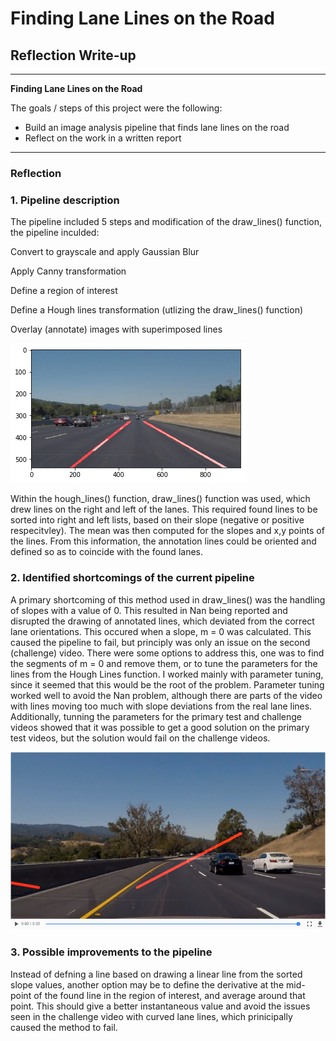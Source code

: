 # **Finding Lane Lines on the Road** 

## Reflection Write-up

---

**Finding Lane Lines on the Road**

The goals / steps of this project were the following:
* Build an image analysis pipeline that finds lane lines on the road
* Reflect on the work in a written report


[//]: # (Image References)

[image001]: ./images_output/image001.png "image001"
[fail001]: ./images_output/challenge_curved_lines_fail_001.PNG "fail001"

---

### Reflection

### 1. Pipeline description

The pipeline included 5 steps and modification of the draw_lines() function, the pipeline inculded:

Convert to grayscale and apply Gaussian Blur

Apply Canny transformation

Define a region of interest

Define a Hough lines transformation (utlizing the draw_lines() function)

Overlay (annotate) images with superimposed lines

![alt text][image001]

Within the hough_lines() function, draw_lines() function was used, which drew lines on the right and left of the lanes. This required found lines to be sorted into right and left lists, based on their slope (negative or positive respecitvley). The mean was then computed for the slopes and x,y points of the lines. From this information, the annotation lines could be oriented and defined so as to coincide with the found lanes.


### 2. Identified shortcomings of the current pipeline


A primary shortcoming of this method used in draw_lines() was the handling of slopes with a value of 0. This resulted in Nan being reported and disrupted the drawing of annotated lines, which deviated from the correct lane orientations. This occured when a slope, m = 0 was calculated. This caused the pipeline to fail, but principly was only an issue on the second (challenge) video. There were some options to address this, one was to find the segments of m = 0 and remove them, or to tune the parameters for the lines from the Hough Lines function. I worked mainly with parameter tuning, since it seemed that this would be the root of the problem. Parameter tuning worked well to avoid the Nan problem, although there are parts of the video with lines moving too much with slope deviations from the real lane lines. Additionally, tunning the parameters for the primary test and challenge videos showed that it was possible to get a good solution on the primary test videos, but the solution would fail on the challenge videos.

![alt text][fail001]


### 3. Possible improvements to the pipeline

Instead of defning a line based on drawing a linear line from the sorted slope values, another option may be to define the derivative at the mid-point of the found line in the region of interest, and average around that point. This should give a better instantaneous value and avoid the issues seen in the challenge video with curved lane lines, which prinicipally caused the method to fail.
